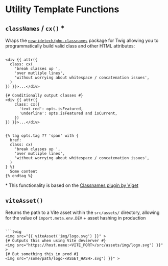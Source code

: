 # Utility Template Functions

## `classNames` / `cx()` *

Wraps the [`newridetech/php-classnames`](https://github.com/newridetech/php-classnames/) package for Twig allowing you to programmatically build valid class and other HTML attributes:

```twig

<div {{ attr({
  class: cx(
    'break classes up ',
    'over mutliple lines',
    'without worrying about whitespace / concatenation issues',
  )
}) }}>...</div>

{# Conditionally output classes #}
<div {{ attr({
    class: cx({
      'text-red': opts.isFeatured,
      'underline': opts.isFeatured and isCurrent,
    })
}) }}>...</div>

  
{% tag opts.tag ?? 'span' with {
  href: 
  class: cx(
    'break classes up ',
    'over mutliple lines',
    'without worrying about whitespace / concatenation issues',
  )
} %}
  Some content
{% endtag %}
```

\* This functionality is based on the [Classnames plugin by Viget](https://github.com/vigetlabs/craft-classnames)

## `viteAsset()`

Returns the path to a Vite asset within the `src/assets/` directory, allowing for the value of `import.meta.env.DEV` + asset hashing in production

```twig

```twig
<img src="{{ viteAsset('img/logo.svg') }}" >
{# Outputs this when using Vite devserver #}
<img src="https://host.name:<VITE_PORT>/src/assets/img/logo.svg") }}" >
{# But something this in prod #}
<img src="/some/path/logo-<ASSET_HASH>.svg") }}" >
```
